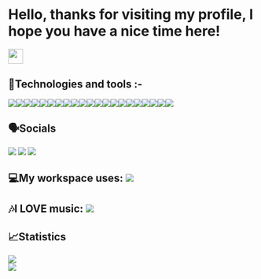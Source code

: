 # Hello, thanks for visiting my profile, I hope you have a nice time here!
<img src="https://raw.githubusercontent.com/aemmadi/aemmadi/master/wave.gif" width="30px">

## 🤖Technologies and tools :-
<image src="https://img.shields.io/badge/Android-3DDC84?style=for-the-badge&logo=android&logoColor=white"><image src="https://img.shields.io/badge/Windows-0078D6?style=for-the-badge&logo=windows&logoColor=white"><image src="https://img.shields.io/badge/Python-3776AB?style=for-the-badge&logo=python&logoColor=white"><image src="https://img.shields.io/badge/HTML5-E34F26?style=for-the-badge&logo=html5&logoColor=white"><image src="https://img.shields.io/badge/CSS3-1572B6?style=for-the-badge&logo=css3&logoColor=white"><image src="https://img.shields.io/badge/JavaScript-F7DF1E?style=for-the-badge&logo=javascript&logoColor=black"><image src="https://img.shields.io/badge/Node.js-43853D?style=for-the-badge&logo=node.js&logoColor=white"><image src="https://img.shields.io/badge/TypeScript-007ACC?style=for-the-badge&logo=typescript&logoColor=white"><image src="https://img.shields.io/badge/C%2B%2B-00599C?style=for-the-badge&logo=c%2B%2B&logoColor=white"><image src="https://img.shields.io/badge/Java-ED8B00?style=for-the-badge&logo=java&logoColor=white"><image src="https://img.shields.io/badge/Lua-2C2D72?style=for-the-badge&logo=lua&logoColor=white"><image src="https://img.shields.io/badge/Express.js-404D59?style=for-the-badge"><image src="https://img.shields.io/badge/React-20232A?style=for-the-badge&logo=react&logoColor=61DAFB"><image src="https://img.shields.io/badge/Angular-DD0031?style=for-the-badge&logo=angular&logoColor=white"><image src="https://img.shields.io/badge/Tailwind_CSS-38B2AC?style=for-the-badge&logo=tailwind-css&logoColor=white"><image src="https://img.shields.io/badge/Bootstrap-563D7C?style=for-the-badge&logo=bootstrap&logoColor=white"><image src="https://img.shields.io/badge/Flask-000000?style=for-the-badge&logo=flask&logoColor=white"><image src="https://img.shields.io/badge/MySQL-00000F?style=for-the-badge&logo=mysql&logoColor=white"><image src="https://img.shields.io/badge/PostgreSQL-316192?style=for-the-badge&logo=postgresql&logoColor=white"><image src="https://img.shields.io/badge/SQLite-07405E?style=for-the-badge&logo=sqlite&logoColor=white"><image src="https://img.shields.io/badge/MongoDB-4EA94B?style=for-the-badge&logo=mongodb&logoColor=white">
  

## 🗣️Socials
<a href="https://discordapp.com/users/885482079956131901"><image src="https://img.shields.io/badge/Discord-7289DA?style=for-the-badge&logo=discord&logoColor=white"></a>
<a href="https://www.instagram.com/unimaginative.pencil/"><image src="https://img.shields.io/badge/Instagram-E4405F?style=for-the-badge&logo=instagram&logoColor=white"></a>
<a href="mailto:pencil3813@gmail.com"><img src="https://img.shields.io/badge/Gmail-D14836?style=for-the-badge&logo=gmail&logoColor=white"></a>

## 💻My workspace uses: <image src="https://img.shields.io/badge/Intel-Core_i5_10th-0071C5?style=for-the-badge&logo=intel&logoColor=white">

## 🎶I LOVE music: <a href="https://open.spotify.com/user/hlhwldmjqu77fq6enkox81uj8?si=9dc1970e60584e8a"> <image src="https://img.shields.io/badge/Spotify-1ED760?&style=for-the-badge&logo=spotify&logoColor=white"></a>

## 📈Statistics
<div>
  <img align="center" src="https://github-readme-stats.vercel.app/api?username=DarkHeat3813&theme=aura&show_icons=true&count_private=true" />
</div>
<div>
  <img align="center" src="https://github-readme-stats.vercel.app/api/top-langs/?username=DarkHeat3813&theme=aura" />
</div>
